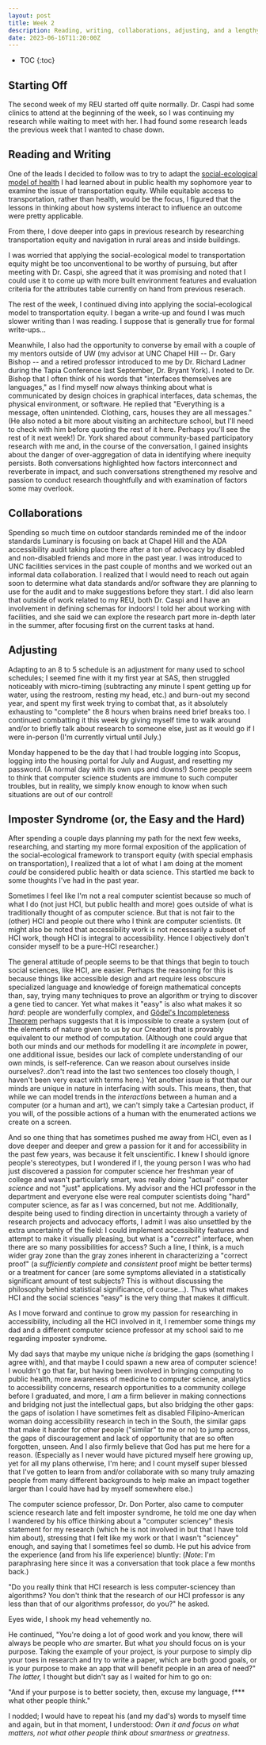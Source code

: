 ```yaml
---
layout: post
title: Week 2
description: Reading, writing, collaborations, adjusting, and a lengthy reflection on combatting imposter syndrome and internalized bias on what is "easy" and "hard."
date: 2023-06-16T11:20:00Z
---
```


* TOC
{:toc}

## Starting Off
The second week of my REU started off quite normally. Dr. Caspi had some clinics to attend at the beginning of the week, so I was continuing my research while waiting to meet with her. I had found some research leads the previous week that I wanted to chase down.

## Reading and Writing
One of the leads I decided to follow was to try to adapt the [social-ecological model of health](https://www.atsdr.cdc.gov/communityengagement/pce_models.html) I had learned about in public health my sophomore year to examine the issue of transportation equity. While equitable access to transportation, rather than health, would be the focus, I figured that the lessons in thinking about how systems interact to influence an outcome were pretty applicable.

From there, I dove deeper into gaps in previous research by researching transportation equity and navigation in rural areas and inside buildings. 

I was worried that applying the social-ecological model to transportation equity might be too unconventional to be worthy of pursuing, but after meeting with Dr. Caspi, she agreed that it was promising and noted that I could use it to come up with more built environment features and evaluation criteria for the attributes table currently on hand from previous reserach.

The rest of the week, I continued diving into applying the social-ecological model to transportation equity. I began a write-up and found I was much slower writing than I was reading. I suppose that is generally true for formal write-ups...

Meanwhile, I also had the opportunity to converse by email with a couple of my mentors outside of UW (my advisor at UNC Chapel Hill -- Dr. Gary Bishop -- and a retired professor introduced to me by Dr. Richard Ladner during the Tapia Conference last September, Dr. Bryant York). I noted to Dr. Bishop that I often think of his words that "interfaces themselves are languages," as I find myself now always thinking about what is communicated by design choices in graphical interfaces, data schemas, the physical environment, or software. He replied that "Everything is a message, often unintended. Clothing, cars, houses they are all messages." (He also noted a bit more about visiting an architecture school, but I'll need to check with him before quoting the rest of it here. Perhaps you'll see the rest of it next week!) Dr. York shared about community-based participatory research with me and, in the course of the conversation, I gained insights about the danger of over-aggregation of data in identifying where inequity persists. Both conversations highlighted how factors interconnect and reverberate in impact, and such conversations strengthened my resolve and passion to conduct research thoughtfully and with examination of factors some may overlook.

## Collaborations
Spending so much time on outdoor standards reminded me of the indoor standards Luminary is focusing on back at Chapel Hill and the ADA accessibility audit taking place there after a ton of advocacy by disabled and non-disabled friends and more in the past year. I was introduced to UNC facilities services in the past couple of months and we worked out an informal data collaboration. I realized that I would need to reach out again soon to determine what data standards and/or software they are planning to use for the audit and to make suggestions before they start. I did also learn that outside of work related to my REU, both Dr. Caspi and I have an involvement in defining schemas for indoors! I told her about working with facilities, and she said we can explore the research part more in-depth later in the summer, after focusing first on the current tasks at hand. 

## Adjusting
Adapting to an 8 to 5 schedule is an adjustment for many used to school schedules; I seemed fine with it my first year at SAS, then struggled noticeably with micro-timing (subtracting any minute I spent getting up for water, using the restroom, resting my head, etc.) and burn-out my second year, and spent my first week trying to combat that, as it absolutely exhausting to "complete" the 8 hours when brains need brief breaks too. I continued combatting it this week by giving myself time to walk around and/or to briefly talk about research to someone else, just as it would go if I were in-person (I'm currently virtual until July.)

Monday happened to be the day that I had trouble logging into Scopus, logging into the housing portal for July and August, and resetting my password. (A normal day with its own ups and downs!) Some people seem to think that computer science students are immune to such computer troubles, but in reality, we simply know enough to know when such situations are out of our control!

## Imposter Syndrome (or, the Easy and the Hard)
After spending a couple days planning my path for the next few weeks, researching, and starting my more formal exposition of the application of the social-ecological framework to transport equity (with special emphasis on transportation), I realized that a lot of what I am doing at the moment *could* be considered public health or data science. This startled me back to some thoughts I've had in the past year.

Sometimes I feel like I'm not a real computer scientist because so much of what I do (not just HCI, but public health and more) goes outside of what is traditionally thought of as computer science. But that is not fair to the (other) HCI and people out there who I think are computer scientists. (It might also be noted that accessibility work is not necessarily a subset of HCI work, though HCI is integral to accessibility. Hence I objectively don't consider myself to be a pure-HCI researcher.) 

The general attitude of people seems to be that things that begin to touch social sciences, like HCI, are easier. Perhaps the reasoning for this is because things like accessible design and art require less obscure specialized language and knowledge of foreign mathematical concepts than, say, trying many techniques to prove an algorithm or trying to discover a gene tied to cancer. Yet what makes it "easy" is also what makes it so *hard*: people are wonderfully complex, and [Gödel's Incompleteness Theorem](https://plato.stanford.edu/entries/goedel-incompleteness/) perhaps suggests that it is impossible to create a system (out of the elements of nature given to us by our Creator) that is provably equivalent to our method of computation. (Although one could argue that both our minds and our methods for modelling it are *incomplete* in power, one additional issue, besides our lack of complete understanding of our own minds, is self-reference. Can we reason about ourselves inside ourselves?..don't read into the last two sentences too closely though, I haven't been very exact with terms here.) Yet another issue is that that our minds are unique in nature in interfacing with souls. This means, then, that while we can model trends in the *interactions* between a human and a computer (or a human and art), we can't simply take a Cartesian product, if you will, of the possible actions of a human with the enumerated actions we create on a screen. 

And so one thing that has sometimes pushed me away from HCI, even as I dove deeper and deeper and grew a passion for it and for accessibility in the past few years, was because it felt unscientific. I knew I should ignore people's stereotypes, but I wondered if I, the young person I was who had just discovered a passion for computer science her freshman year of college and wasn't particularly smart, was really doing "actual" computer *science* and not "just" applications. My advisor and the HCI professor in the department and everyone else were real computer scientists doing "hard" computer science, as far as I was concerned, but not me. Additionally, despite being used to finding direction in uncertainty through a variety of research projects and advocacy efforts, I admit I was also unsettled by the extra uncertainty of the field: I could implement accessibility features and attempt to make it visually pleasing, but what is a "*correct*" interface, when there are so many possibilities for access? Such a line, I think, is a much wider gray zone than the gray zones inherent in characterizing a "correct proof" (a *sufficiently complete* and *consistent* proof might be better terms) or a treatment for cancer (are some symptoms alleviated in a statistically significant amount of test subjects? This is without discussing the philosophy behind statistical significance, of course...). Thus what makes HCI and the social sciences "easy" is the very thing that makes it difficult. 

As I move forward and continue to grow my passion for researching in accessibility, including all the HCI involved in it, I remember some things my dad and a different computer science professor at my school said to me regarding imposter syndrome. 

My dad says that maybe my unique niche *is* bridging the gaps (something I agree with), and that maybe I could spawn a new area of computer science! I wouldn't go that far, but having been involved in bringing computing to public health, more awareness of medicine to computer science, analytics to accessibility concerns, research opportunities to a community college before I graduated, and more, I *am* a firm believer in making connections and bridging not just the intellectual gaps, but also bridging the other gaps: the gaps of isolation I have sometimes felt as disabled Filipino-American woman doing accessibility research in tech in the South, the similar gaps that make it harder for other people ("similar" to me or no) to jump across, the gaps of discouragement and lack of opportunity that are so often forgotten, unseen. And I also firmly believe that God has put me here for a reason. (Especially as I never would have pictured myself here growing up, yet for all my plans otherwise, I'm here; and I count myself super blessed that I've gotten to learn from and/or collaborate with so many truly amazing people from many different backgrounds to help make an impact together larger than I could have had by myself somewhere else.)

The computer science professor, Dr. Don Porter, also came to computer science research late and felt imposter syndrome, he told me one day when I wandered by his office thinking about a "computer sciencey" thesis statement for my research (which he is not involved in but that I have told him about), stressing that I felt like my work or that I wasn't "sciencey" enough, and saying that I sometimes feel so dumb. He put his advice from the experience (and from his life experience) bluntly: (*Note*: I'm paraphrasing here since it was a conversation that took place a few months back.) 

"Do you really think that HCI research is less computer-sciencey than algorithms? You don't think that the research of our HCI professor is any less than that of our algorithms professor, do you?" he asked.

Eyes wide, I shook my head vehemently no.

He continued, "You're doing a lot of good work and you know, there will always be people who *are* smarter. But what *you* should focus on is your purpose. Taking the example of your project, is your purpose to simply dip your toes in research and try to write a paper, which are both good goals, or is your purpose to make an app that will benefit people in an area of need?" *The latter,* I thought but didn't say as I waited for him to go on:

"And if your purpose is to better society, then, excuse my language, f*** what other people think."

I nodded; I would have to repeat his (and my dad's) words to myself time and again, but in that moment, I understood: *Own it and focus on what matters, not what other people think about smartness or greatness.*